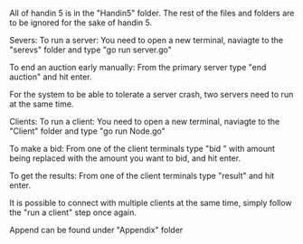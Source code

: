 All of handin 5 is in the "Handin5" folder.
The rest of the files and folders are to be ignored for the sake of handin 5.


Severs:
To run a server:
You need to open a new terminal, naviagte to the "serevs" folder and type "go run server.go"

To end an auction early manually:
From the primary server type "end auction" and hit enter.

For the system to be able to tolerate a server crash, two servers need to run at the same time.

Clients:
To run a client:
You need to open a new terminal, naviagte to the "Client" folder and type "go run Node.go"

To make a bid:
From one of the client terminals type "bid <amount>" with amount being replaced with the amount you want to bid, and hit enter.

To get the results:
From one of the client terminals type "result" and hit enter.

It is possible to connect with multiple clients at the same time, simply follow the "run a client" step once again.

Append can be found under "Appendix" folder
